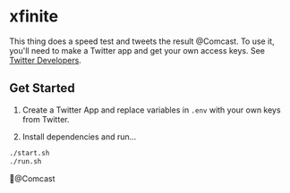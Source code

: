 # xfinite

This thing does a speed test and tweets the result @Comcast. To use it, you'll need to make a Twitter app and get your own access keys. See [Twitter Developers](https://developer.twitter.com/en/docs/basics/apps/overview.html).

## Get Started
1. Create a Twitter App and replace variables in `.env` with your own keys from Twitter.

2. Install dependencies and run...
```sh
./start.sh
./run.sh
```

🖕@Comcast
